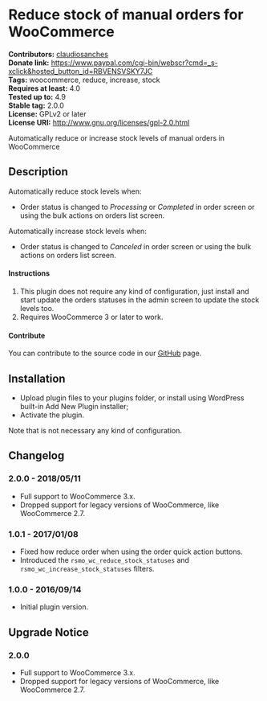 # Reduce stock of manual orders for WooCommerce #
**Contributors:** [claudiosanches](https://profiles.wordpress.org/claudiosanches)  
**Donate link:** https://www.paypal.com/cgi-bin/webscr?cmd=_s-xclick&hosted_button_id=RBVENSVSKY7JC  
**Tags:** woocommerce, reduce, increase, stock  
**Requires at least:** 4.0  
**Tested up to:** 4.9  
**Stable tag:** 2.0.0  
**License:** GPLv2 or later  
**License URI:** http://www.gnu.org/licenses/gpl-2.0.html  

Automatically reduce or increase stock levels of manual orders in WooCommerce

## Description ##

Automatically reduce stock levels when:

- Order status is changed to *Processing* or *Completed* in order screen or using the bulk actions on orders list screen.

Automatically increase stock levels when:

- Order status is changed to *Canceled* in order screen or using the bulk actions on orders list screen.

#### Instructions ####

1. This plugin does not require any kind of configuration, just install and start update the orders statuses in the admin screen to update the stock levels too.
2. Requires WooCommerce 3 or later to work.

#### Contribute ####

You can contribute to the source code in our [GitHub](https://github.com/claudiosanches/reduce-stock-of-manual-orders-for-woocommerce) page.

## Installation ##

* Upload plugin files to your plugins folder, or install using WordPress built-in Add New Plugin installer;
* Activate the plugin.

Note that is not necessary any kind of configuration.

## Changelog ##

### 2.0.0 - 2018/05/11 ###

- Full support to WooCommerce 3.x.
- Dropped support for legacy versions of WooCommerce, like WooCommerce 2.7.

### 1.0.1 - 2017/01/08 ###

- Fixed how reduce order when using the order quick action buttons.
- Introduced the `rsmo_wc_reduce_stock_statuses` and `rsmo_wc_increase_stock_statuses` filters.

### 1.0.0 - 2016/09/14 ###

- Initial plugin version.

## Upgrade Notice ##

### 2.0.0 ###

- Full support to WooCommerce 3.x.
- Dropped support for legacy versions of WooCommerce, like WooCommerce 2.7.
